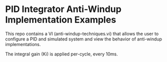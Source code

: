 PID Integrator Anti-Windup Implementation Examples
==================================================

This repo contains a VI (anti-windup-techniques.vi) that allows the user to configure a PID and simulated system and view the behavior of anti-windup implementations.

The integral gain (Ki) is applied per-cycle, every 10ms.